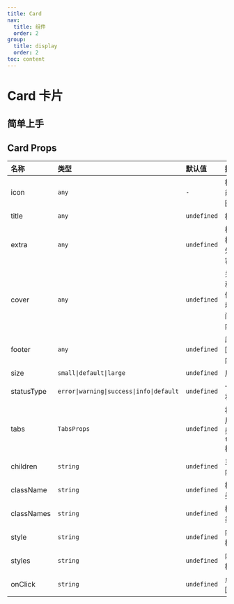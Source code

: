 ```yaml
---
title: Card
nav:
  title: 组件
  order: 2
group:
  title: display
  order: 2
toc: content
---
```


# Card 卡片

## 简单上手

<code background="#f1f1f1" src="./demo/base"></code>

## Card Props

| 名称       | 类型                                     | 默认值      | 描述                     |
| :--------- | :--------------------------------------- | :---------- | :----------------------- |
| icon       | `any`                                    | `-`         | 标题前的图标             |
| title      | `any`                                    | `undefined` | 标题                     |
| extra      | `any`                                    | `undefined` | 标题栏额外内容           |
| cover      | `any`                                    | `undefined` | 头部和主体区域中间的内容 |
| footer     | `any`                                    | `undefined` | 底部区域内容             |
| size       | `small\|default\|large`                  | `undefined` | 尺寸                     |
| statusType | `error\|warning\|success\|info\|default` | `undefined` | 卡片状态                 |
| tabs       | `TabsProps`                              | `undefined` | 将卡片渲染为 `tabs` 栏   |
| children   | `string`                                 | `undefined` | 主体内容                 |
| className  | `string`                                 | `undefined` | 样式类                   |
| classNames | `string`                                 | `undefined` | 样式类                   |
| style      | `string`                                 | `undefined` | 内联样式                 |
| styles     | `string`                                 | `undefined` | 内联样式                 |
| onClick    | `string`                                 | `undefined` | 点击回调                 |

